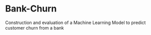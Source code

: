 # Bank-Churn
Construction and evaluation of a Machine Learning Model to predict customer churn from a bank
